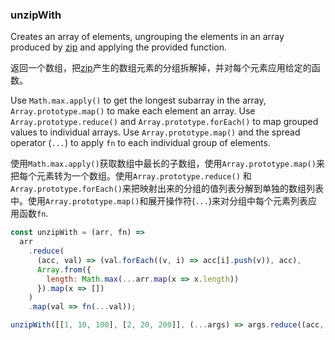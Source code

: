 ### unzipWith

Creates an array of elements, ungrouping the elements in an array produced by [zip](#zip) and applying the provided function.

返回一个数组，把[zip](#zip)产生的数组元素的分组拆解掉，并对每个元素应用给定的函数。

Use `Math.max.apply()` to get the longest subarray in the array, `Array.prototype.map()` to make each element an array.
Use `Array.prototype.reduce()` and `Array.prototype.forEach()` to map grouped values to individual arrays.
Use `Array.prototype.map()` and the spread operator (`...`) to apply `fn` to each individual group of elements.

使用`Math.max.apply()`获取数组中最长的子数组，使用`Array.prototype.map()`来把每个元素转为一个数组。使用`Array.prototype.reduce()` 和 `Array.prototype.forEach()`来把映射出来的分组的值列表分解到单独的数组列表中。使用`Array.prototype.map()`和展开操作符(`...`)来对分组中每个元素列表应用函数`fn`.

```js
const unzipWith = (arr, fn) =>
  arr
    .reduce(
      (acc, val) => (val.forEach((v, i) => acc[i].push(v)), acc),
      Array.from({
        length: Math.max(...arr.map(x => x.length))
      }).map(x => [])
    )
    .map(val => fn(...val));
```

```js
unzipWith([[1, 10, 100], [2, 20, 200]], (...args) => args.reduce((acc, v) => acc + v, 0)); // [3, 30, 300]
```
